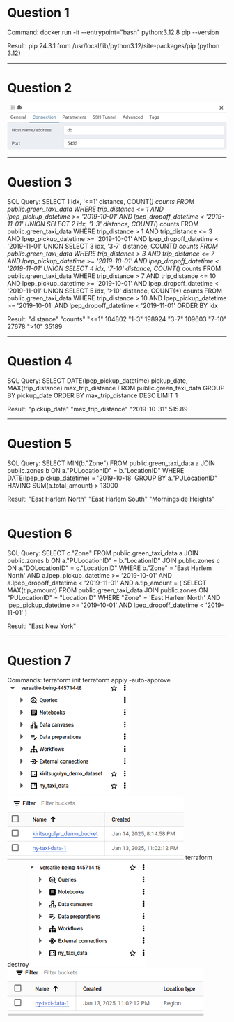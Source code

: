 # Question 1 

Command:
docker run -it --entrypoint="bash" python:3.12.8
pip --version

Result:
pip 24.3.1 from /usr/local/lib/python3.12/site-packages/pip (python 3.12)

----------------------------------------------------------------------------------------------------
# Question 2 

![alt text](image-1.png)

----------------------------------------------------------------------------------------------------
# Question 3

SQL Query:
SELECT 1 idx, '<=1' distance, COUNT(*) counts FROM public.green_taxi_data
WHERE trip_distance <= 1 AND lpep_pickup_datetime >= '2019-10-01' AND lpep_dropoff_datetime < '2019-11-01'
UNION
SELECT 2 idx, '1-3' distance, COUNT(*) counts FROM public.green_taxi_data
WHERE trip_distance > 1 AND trip_distance <= 3 AND lpep_pickup_datetime >= '2019-10-01' AND lpep_dropoff_datetime < '2019-11-01'
UNION
SELECT 3 idx, '3-7' distance, COUNT(*) counts FROM public.green_taxi_data
WHERE trip_distance > 3 AND trip_distance <= 7 AND lpep_pickup_datetime >= '2019-10-01' AND lpep_dropoff_datetime < '2019-11-01'
UNION
SELECT 4 idx, '7-10' distance, COUNT(*) counts FROM public.green_taxi_data
WHERE trip_distance > 7 AND trip_distance <= 10 AND lpep_pickup_datetime >= '2019-10-01' AND lpep_dropoff_datetime < '2019-11-01'
UNION
SELECT 5 idx, '>10' distance, COUNT(*) counts FROM public.green_taxi_data
WHERE trip_distance > 10 AND lpep_pickup_datetime >= '2019-10-01' AND lpep_dropoff_datetime < '2019-11-01'
ORDER BY idx

Result:
"distance"	"counts"
"<=1"	104802
"1-3"	198924
"3-7"	109603
"7-10"	27678
">10"	35189

----------------------------------------------------------------------------------------------------
# Question 4

SQL Query:
SELECT DATE(lpep_pickup_datetime) pickup_date, MAX(trip_distance) max_trip_distance FROM public.green_taxi_data
GROUP BY pickup_date
ORDER BY max_trip_distance DESC
LIMIT 1

Result:
"pickup_date"	"max_trip_distance"
"2019-10-31"	515.89

----------------------------------------------------------------------------------------------------
# Question 5

SQL Query:
SELECT MIN(b."Zone")
FROM public.green_taxi_data a
JOIN public.zones b ON a."PULocationID" = b."LocationID"
WHERE DATE(lpep_pickup_datetime) = '2019-10-18'
GROUP BY a."PULocationID"
HAVING SUM(a.total_amount) > 13000

Result:
"East Harlem North"
"East Harlem South"
"Morningside Heights"

----------------------------------------------------------------------------------------------------
# Question 6

SQL Query:
SELECT c."Zone"
FROM public.green_taxi_data a
JOIN public.zones b ON a."PULocationID" = b."LocationID"
JOIN public.zones c ON a."DOLocationID" = c."LocationID"
WHERE b."Zone" = 'East Harlem North' AND a.lpep_pickup_datetime >= '2019-10-01' AND a.lpep_dropoff_datetime < '2019-11-01'
AND a.tip_amount = (
	SELECT MAX(tip_amount)
	FROM public.green_taxi_data
	JOIN public.zones ON "PULocationID" = "LocationID"
	WHERE "Zone" = 'East Harlem North' AND lpep_pickup_datetime >= '2019-10-01' AND lpep_dropoff_datetime < '2019-11-01'
)

Result:
"East New York"

----------------------------------------------------------------------------------------------------
# Question 7

Commands:
terraform init
terraform apply -auto-approve
![alt text](image.png)
![alt text](image-2.png)
terraform destroy
![alt text](image-4.png)
![alt text](image-3.png)